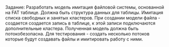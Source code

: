 Задание:
Разработать модель имитация файловой системы, основанной на FAT таблице.
Должна быть структура данных для таблицы. Имитация списка свободных и занятых кластеров.
При создании модели файла - создается создается запись в таблице, к этой записи подключаются дополнительные кластера.
Полученная модель должна быть потокобезопасна.
Для тестирования - создать несколько потоков которые будут создавать файлы и имитировать работу с ними.
